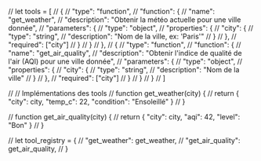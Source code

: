 
// let tools = [
//     {
//         "type": "function",
//         "function": {
//             "name": "get_weather",
//             "description": "Obtenir la météo actuelle pour une ville donnée",
//             "parameters": {
//                 "type": "object",
//                 "properties": {
//                     "city": {
//                         "type": "string",
//                         "description": "Nom de la ville, ex: 'Paris'"
//                     }
//                 },
//                 "required": ["city"]
//             }
//         }
//     },
//     {
//         "type": "function",
//         "function": {
//             "name": "get_air_quality",
//             "description": "Obtenir l'indice de qualité de l'air (AQI) pour une ville donnée",
//             "parameters": {
//                 "type": "object",
//                 "properties": {
//                     "city": {
//                         "type": "string",
//                         "description": "Nom de la ville"
//                     }
//                 },
//                 "required": ["city"]
//             }
//         }
//     }
// ]

// // Implémentations des tools
// function get_weather(city) {
//     return { "city": city, "temp_c": 22, "condition": "Ensoleillé" }
// }


// function get_air_quality(city) {
//     return { "city": city, "aqi": 42, "level": "Bon" }
// }


// let tool_registry = {
//     "get_weather": get_weather,
//     "get_air_quality": get_air_quality,
// }